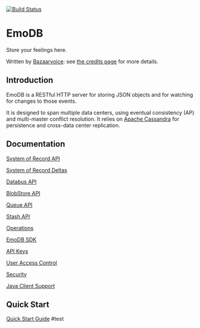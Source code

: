 [![Build Status](https://travis-ci.org/bazaarvoice/emodb.svg?branch=master)](https://travis-ci.org/bazaarvoice/emodb)

EmoDB
=====

Store your feelings here.

Written by [Bazaarvoice](http://www.bazaarvoice.com): see [the credits page](https://github.com/bazaarvoice/emodb/blob/main/Credits.md) for more details.

Introduction
------------

EmoDB is a RESTful HTTP server for storing JSON objects and for watching for changes
to those events.

It is designed to span multiple data centers, using eventual consistency (AP) and multi-master
conflict resolution.  It relies on [Apache Cassandra](http://cassandra.apache.org/) for
persistence and cross-data center replication.

Documentation
-------------

[System of Record API](https://bazaarvoice.github.io/emodb/sor/)

[System of Record Deltas](https://bazaarvoice.github.io/emodb/deltas/)

[Databus API](https://bazaarvoice.github.io/emodb/databus/)

[BlobStore API](https://bazaarvoice.github.io/emodb/blobstore/)

[Queue API](https://bazaarvoice.github.io/emodb/queue/)

[Stash API](https://bazaarvoice.github.io/emodb/stash/)

[Operations](markdowns/Operations.md)

[EmoDB SDK](https://bazaarvoice.github.io/emodb/maven/)

[API Keys](https://bazaarvoice.github.io/emodb/security/)

[User Access Control](https://bazaarvoice.github.io/emodb/useraccesscontrol/)

[Security](https://bazaarvoice.github.io/emodb/securityadmin/)

[Java Client Support](markdowns/JavaClients.md)

Quick Start
-----------

[Quick Start Guide](https://bazaarvoice.github.io/emodb/quickstart/)
#test
